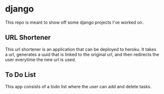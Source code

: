 # django  
This repo is meant to show off some django projects I've worked on.


## URL Shortener  
This url shortener is an application that can be deployed to heroku. It takes a url, generates a uuid that is linked to 
the original url, and then redirects the user everytime the new url is used.

## To Do List  
This app consists of a todo list where the user can add and delete tasks. 

